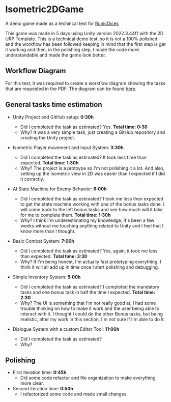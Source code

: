 # Isometric2DGame
A demo game made as a techincal test for [RunicDices](https://runicdices.io)

This game was made in 5 days using Unity version 2022.3.44f1 with the 2D URP Template.
This is a technical demo test, so it is not a 100% polished and the workflow has been followed keeping in mind that the first step is get it working and then, in the polishing step, I made the code more understandable and made the game look better.

## Workflow Diagram
For this test, it was required to create a workflow diagram showing the tasks that are requested in the PDF. The diagram can be found [here](https://drive.google.com/file/d/16adVBFA2TAIyd_BKKFT4JV9KwQICydrs/view?usp=sharing).

## General tasks time estimation
- Unity Project and GitHub setup: **0:30h**
    - Did I completed the task as estimated? Yes. **Total time: 0:30**
    - Why? It was a very simple task, just creating a GitHub repository and creating the Unity project.

- Isometric Player movement and Input System: **3:30h**
    - Did I completed the task as estimated? It took less time than expected. **Total time: 1:30h**
    - Why? The project is a protoype so I'm not polishing it a lot. And also, setting up the isometric view in 2D was easier than I expected if I did it correctly.

- AI State Machine for Enemy Behavior: **6:00h**
    - Did I completed the task as estimated? I took me less then expected to get the state machine working with one of the bonus tasks done. I will come back to the left bonus tasks and see how much will it take for me to complete them. **Total time: 1:30h**
    - Why? I think I'm underestimating my knowledge, It's been a few weeks without me touching anything related to Unity and I feel that I know more than I thought.

- Basic Combat System: **7:00h**
    - Did I completed the task as estimated? Yes, again, it took me less than expected. **Total time: 3:30**
    - Why? If I'm being honest, I'm actually fast prototyping everything, I think it will all add up in time once I start polishing and debugging.

- Simple Inventory System: **5:00h**
    - Did I completed the task as estimated? I completed the mandatory tasks and one bonus task in half the time I expected. **Total time: 2:30**
    - Why? The UI is something that I'm not really good at, I had some trouble thinking on how to make it work and the user being able to interact with it. I thought I could do the other Bonus tasks, but being realistic, after my work in this section, I'm not sure if I'm able to do it.
    
- Dialogue System with a custom Editor Tool: **11:00h**
    - Did I completed the task as estimated?
    - Why?

## Polishing
- First iteration time: **0:45h**
    - Did some code refactor and file organization to make everything more clear.
- Second iteration time: **0:50h**
    - I refactorized some code and made small changes.
